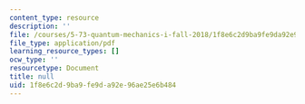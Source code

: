 ```yaml
---
content_type: resource
description: ''
file: /courses/5-73-quantum-mechanics-i-fall-2018/1f8e6c2d9ba9fe9da92e96ae25e6b484_MIT5_73F18_Lec5.pdf
file_type: application/pdf
learning_resource_types: []
ocw_type: ''
resourcetype: Document
title: null
uid: 1f8e6c2d-9ba9-fe9d-a92e-96ae25e6b484
---
```

